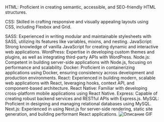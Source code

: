 HTML: Proficient in creating semantic, accessible, and SEO-friendly HTML structures.

CSS: Skilled in crafting responsive and visually appealing layouts using CSS, including Flexbox and Grid.

SASS: Experienced in writing modular and maintainable stylesheets with SASS, utilizing its features like variables, mixins, and nesting.
    JavaScript: Strong knowledge of vanilla JavaScript for creating dynamic and interactive web applications.
    WordPress: Expertise in developing custom themes and plugins, as well as integrating third-party APIs with WordPress.
    Node.js: Competent in building server-side applications with Node.js, focusing on performance and scalability.
    Docker: Proficient in containerizing applications using Docker, ensuring consistency across development and production environments.
    React: Experienced in building modern, scalable web applications with React, leveraging hooks, context API, and component-based architecture.
    React Native: Familiar with developing cross-platform mobile applications using React Native.
    Express: Capable of creating robust backend services and RESTful APIs with Express.js.
    MySQL: Proficient in designing and managing relational databases using MySQL.
    Next.js: Experienced in using Next.js for server-side rendering, static site generation, and building performant React applications.
![Описание GIF](https://itproger.com/paid_courses/img/javascript_anim.gif)

